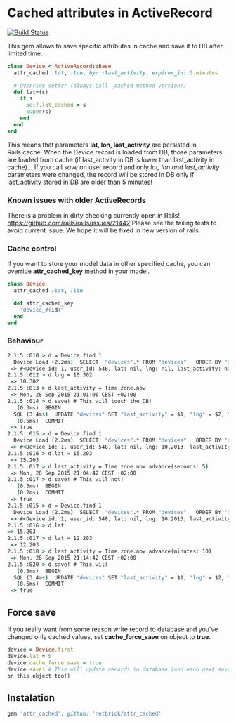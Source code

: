 # Cached attributes in ActiveRecord

[![Build Status](https://travis-ci.org/netbrick/attr_cached.svg)](https://travis-ci.org/netbrick/attr_cached)

This gem allows to save specific attributes in cache and save it to DB after limited time.

```ruby
class Device < ActiveRecord::Base
  attr_cached :lat, :lon, by: :last_activity, expires_in: 5.minutes

  # Override setter (always call _cached method version!)
  def lat=(s)
    if s
      self.lat_cached = s
      super(s)
    end
  end
end
```

This means that parameters **lat, lon, last_activity** are persisted in Rails.cache. When the Device record is loaded from DB, those parameters are loaded from cache (if last_activity in DB is lower than last_activity in cache)... If you call *save* on user record and only *lat, lon and last_activity* parameters were changed, the record will be stored in DB only if last_activity stored in DB are older than 5 minutes!

### Known issues with older ActiveRecords

There is a problem in dirty checking currently open in Rails!
https://github.com/rails/rails/issues/21442
Please see the failing tests to avoid current issue. We hope it will be
fixed in new version of rails.

### Cache control

If you want to store your model data in other specified cache, you can
override **attr_cached_key** method in your model.

```ruby
class Device
  attr_cached :lat, :lon

  def attr_cached_key
    "device_#{id}"
  end
end
```

### Behaviour

```cmd
2.1.5 :010 > d = Device.find 1
  Device Load (2.2ms)  SELECT  "devices".* FROM "devices"   ORDER BY "devices"."id" DESC LIMIT 1
 => #<Device id: 1, user_id: 548, lat: nil, lng: nil, last_activity: nil, created_at: "2015-09-25 14:24:45", updated_at: "2015-09-28 15:40:25">
2.1.5 :012 > d.lng = 10.302
 => 10.302
2.1.5 :013 > d.last_activity = Time.zone.now
 => Mon, 28 Sep 2015 21:01:06 CEST +02:00
2.1.5 :014 > d.save! # This will touch the DB!
   (0.3ms)  BEGIN
  SQL (3.4ms)  UPDATE "devices" SET "last_activity" = $1, "lng" = $2, "updated_at" = $4 WHERE "devices"."id" = 1  [["last_activity", "2015-09-28 19:01:06.955555"], ["lng", 10.203], ["updated_at", "2015-09-28 19:02:40.173626"]]
   (0.5ms)  COMMIT
 => true
2.1.5 :015 > d = Device.find 1
  Device Load (2.2ms)  SELECT  "devices".* FROM "devices"   ORDER BY "devices"."id" DESC LIMIT 1
 => #<Device id: 1, user_id: 548, lat: nil, lng: 10.2013, last_activity:  "2015-09-28 19:01:06.955555", created_at: "2015-09-25 14:24:45", updated_at: "2015-09-28 19:02:40.173626">
2.1.5 :016 > d.lat = 15.203
 => 15.203
2.1.5 :017 > d.last_activity = Time.zone.now.advance(seconds: 5)
 => Mon, 28 Sep 2015 21:04:42 CEST +02:00
2.1.5 :017 > d.save! # This will not!
   (0.3ms)  BEGIN
   (0.2ms)  COMMIT
 => true
2.1.5 :015 > d = Device.find 1
  Device Load (2.2ms)  SELECT  "devices".* FROM "devices"   ORDER BY "devices"."id" DESC LIMIT 1
 => #<Device id: 1, user_id: 548, lat: nil, lng: 10.2013, last_activity:  "2015-09-28 19:01:06.955555", created_at: "2015-09-25 14:24:45", updated_at: "2015-09-28 19:02:40.173626">
2.1.5 :016 > d.lat
=> 15.203
2.1.5 :017 > d.lat = 12.203
 => 12.203
2.1.5 :018 > d.last_activity = Time.zone.now.advance(minutes: 10)
 => Mon, 28 Sep 2015 21:14:42 CEST +02:00
2.1.5 :020 > d.save! # This will
   (0.3ms)  BEGIN
  SQL (3.4ms)  UPDATE "devices" SET "last_activity" = $1, "lng" = $2, "updated_at" = $4 WHERE "devices"."id" = 1  [["last_activity", "2015-09-28 19:14:42.952355"], ["lng", 12.203], ["updated_at", "2015-09-28 19:10:20.174329"]]
   (0.5ms)  COMMIT
 => true
```

## Force save

If you really want from some reason write record to database and you've
changed only cached values, set **cache_force_save** on object to
**true**.

```ruby
device = Device.first
device.lat = 5
device.cache_force_save = true
device.save! # This will update records in database (and each next save
on this object too!)
```

## Instalation

```ruby
gem 'attr_cached', github: 'netbrick/attr_cached'
```
